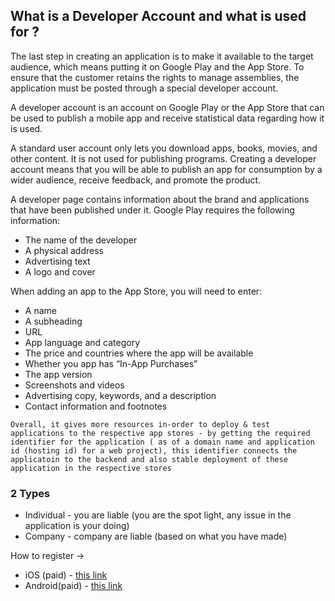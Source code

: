 ## What is a Developer Account and what is used for ? 
The last step in creating an application is to make it available to the target audience, which means putting it on Google Play and the App Store. To ensure that the customer retains the rights to manage assemblies, the application must be posted through a special developer account.

A developer account is an account on Google Play or the App Store that can be used to publish a mobile app and receive statistical data regarding how it is used.

A standard user account only lets you download apps, books, movies, and other content. It is not used for publishing programs. Creating a developer account means that you will be able to publish an app for consumption by a wider audience, receive feedback, and promote the product.

A developer page contains information about the brand and applications that have been published under it. Google Play requires the following information:
- The name of the developer
- A physical address
- Advertising text
- A logo and cover

When adding an app to the App Store, you will need to enter:
- A name
- A subheading
- URL
- App language and category
- The price and countries where the app will be available
- Whether you app has “In-App Purchases”
- The app version
- Screenshots and videos
- Advertising copy, keywords, and a description
- Contact information and footnotes

`Overall, it gives more resources in-order to deploy & test applications to the respective app stores - by getting the required identifier for the application ( as of a domain name and application id (hosting id) for a web project), this identifier connects the applicatoin to the backend and also stable deployment of these application in the respective stores`

### 2 Types 
- Individual - you are liable (you are the spot light, any issue in the application is your doing)
- Company - company are liable (based on what you have made) 

How to register -> 
- iOS (paid) - [this link](https://developer.apple.com/programs/enroll) 
- Android(paid) - [this link](https://play.google.com/console/u/0/signup)
